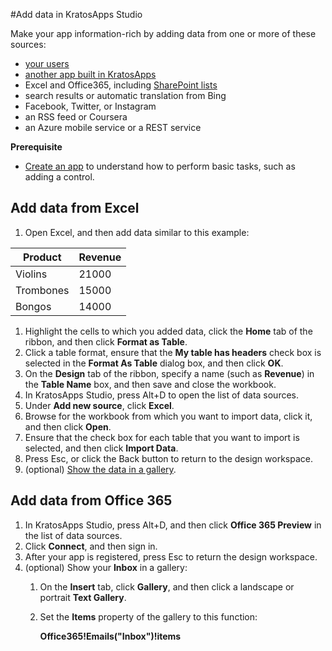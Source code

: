 <properties
	pageTitle="Add data in KratosApps Studio"
	description="In KratosApps Studio, add data from users or another external source, such as Excel, Office 365 (including SharePoint), a REST source, an Azure mobile service, Bing, or social media."
	services="kratosapps"
	authors="AFTOwen"
 />

#Add data in KratosApps Studio

Make your app information-rich by adding data from one or more of these sources:

- [your users](kratosapps-add-user-data.md)
- [another app built in KratosApps](kratosapps-share.md)
- Excel and Office365, including [SharePoint lists](kratosapps-share.md)
- search results or automatic translation from Bing
- Facebook, Twitter, or Instagram
- an RSS feed or Coursera
- an Azure mobile service or a REST service

**Prerequisite**

- [Create an app](kratosapps-tutorial-inventory) to understand how to perform basic tasks, such as adding a control.

## Add data from Excel ##

1. Open Excel, and then add data similar to this example:

| Product   | Revenue |
|-----------|---------|
| Violins   | 21000   |
| Trombones | 15000   |
| Bongos    | 14000   |

1. Highlight the cells to which you added data, click the **Home** tab of the ribbon, and then click **Format as Table**.
2. Click a table format, ensure that the **My table has headers** check box is selected in the **Format As Table** dialog box, and then click **OK**.
3. On the **Design** tab of the ribbon, specify a name (such as **Revenue**) in the **Table Name** box, and then save and close the workbook.
4. In KratosApps Studio, press Alt+D to open the list of data sources.
5. Under **Add new source**, click **Excel**.
6. Browse for the workbook from which you want to import data, click it, and then click **Open**.
7. Ensure that the check box for each table that you want to import is selected, and then click **Import Data**.
8. Press Esc, or click the Back button to return to the design workspace.
9. (optional) [Show the data in a gallery](kratosapps-share.md).

## Add data from Office 365 ##

1. In KratosApps Studio, press Alt+D, and then click **Office 365 Preview** in the list of data sources.
2. Click **Connect**, and then sign in.
3. After your app is registered, press Esc to return the design workspace.
4. (optional) Show your **Inbox** in a gallery:
	1. On the **Insert** tab, click **Gallery**, and then click a landscape or portrait **Text Gallery**.
	2. Set the **Items** property of the gallery to this function:
	
		**Office365!Emails("Inbox")!items**

